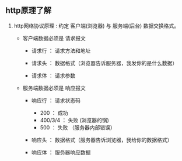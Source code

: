 ##  http原理了解

1. http网络协议原理 : 约定 客户端(浏览器) 与 服务端(后台) 数据交换格式。

   + 客户端数据必须是  请求报文
     + 请求行 ： 请求方法和地址

     + 请求头 ： 数据格式（浏览器告诉服务器，我发你的是什么数据）

     + 请求体 ： 请求参数

   + 服务端数据必须是  响应报文

     + 响应行 ： 请求状态码
       + 200 ： 成功 
       + 400/3/4 ： 失败 (浏览器的锅)
       + 500 ： 失败 （服务器内部错误）

     + 响应头 ： 数据格式（服务器告诉浏览器，我给你的数据格式）

     + 响应体 ： 服务器响应数据

